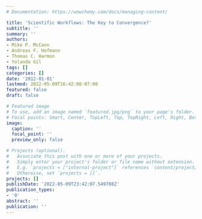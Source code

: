```yaml
---
# Documentation: https://wowchemy.com/docs/managing-content/

title: 'Scientific Workflows: The Key to Convergence?'
subtitle: ''
summary: ''
authors:
- Mike P. McCann
- Andreas F. Hofmann
- Thomas C. Harmon
- Yolanda Gil
tags: []
categories: []
date: '2012-01-01'
lastmod: 2022-05-09T16:42:08-07:00
featured: false
draft: false

# Featured image
# To use, add an image named `featured.jpg/png` to your page's folder.
# Focal points: Smart, Center, TopLeft, Top, TopRight, Left, Right, BottomLeft, Bottom, BottomRight.
image:
  caption: ''
  focal_point: ''
  preview_only: false

# Projects (optional).
#   Associate this post with one or more of your projects.
#   Simply enter your project's folder or file name without extension.
#   E.g. `projects = ["internal-project"]` references `content/project/deep-learning/index.md`.
#   Otherwise, set `projects = []`.
projects: []
publishDate: '2022-05-09T23:42:07.549708Z'
publication_types:
- '0'
abstract: ''
publication: ''
---
```

